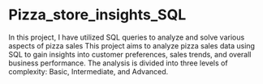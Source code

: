 # Pizza_store_insights_SQL
In this project, I have utilized SQL queries to analyze and solve various aspects of pizza sales
This project aims to analyze pizza sales data using SQL to gain insights into customer preferences, sales trends, and overall business performance. 
The analysis is divided into three levels of complexity: Basic, Intermediate, and Advanced.
